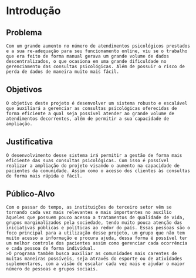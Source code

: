 # Introdução

## Problema
	Com um grande aumento no número de atendimentos psicológicos prestados e a sua re-adequação para seu funcionamento online, viu se o trabalho que era feito de forma manual gerava um grande volume de dados descentralizados, o que ocasiona em uma grande dificuldade no gerenciamento das consultas psicológicas. Além de possuir o risco de perda de dados de maneira muito mais fácil.

## Objetivos

	O objetivo deste projeto é desenvolver um sistema robusto e escalável que auxiliará a gerenciar as consultas psicológicas oferecidas de forma eficiente a qual seja possível atender ao grande volume de atendimentos decorrentes, além de permitir a sua capacidade de ampliação.

## Justificativa

	O desenvolvimento desse sistema irá permitir a gestão de forma mais eficiente das suas consultas psicológicas. Com isso é possível realizar a ampliação do projeto visando o aumento na capacidade de pacientes da comunidade. Assim como o acesso dos clientes às consultas de forma mais rápida e fácil.

## Público-Alvo

	Com o passar do tempo, as instituições de terceiro setor vêm se tornando cada vez mais relevantes e mais importantes no auxílio àqueles que possuem pouco acesso a tratamentos de qualidade de vida, grupos marginalizados pela sociedade, tendo muito pouca atenção das iniciativas públicas e políticas ao redor do país. Essas pessoas são o foco principal para a utilização desse projeto, um grupo que não tem muito acesso a informação e procura ajuda, dessa forma é possível ter um melhor controle dos pacientes assim como gerenciar cada ocorrência e cada pessoa de forma individual.
	>O programa também busca auxiliar as comunidades mais carentes de muitas maneiras possíveis, seja através do esporte ou de atividades suplementares, com a visão de escalar cada vez mais e ajudar o maior número de pessoas e grupos sociais.
